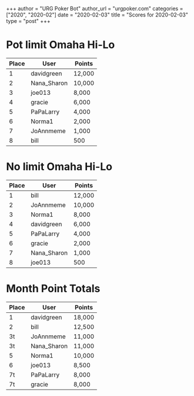 +++
author = "URG Poker Bot"
author_url = "urgpoker.com"
categories = ["2020", "2020-02"]
date = "2020-02-03"
title = "Scores for 2020-02-03"
type = "post"
+++
# Pot limit Omaha Hi-Lo

| Place | User | Points |
|-------|------|--------|
| 1 | davidgreen | 12,000 |
| 2 | Nana_Sharon | 10,000 |
| 3 | joe013 | 8,000 |
| 4 | gracie | 6,000 |
| 5 | PaPaLarry | 4,000 |
| 6 | Norma1 | 2,000 |
| 7 | JoAnnmeme | 1,000 |
| 8 | bill | 500 |

# No limit Omaha Hi-Lo

| Place | User | Points |
|-------|------|--------|
| 1 | bill | 12,000 |
| 2 | JoAnnmeme | 10,000 |
| 3 | Norma1 | 8,000 |
| 4 | davidgreen | 6,000 |
| 5 | PaPaLarry | 4,000 |
| 6 | gracie | 2,000 |
| 7 | Nana_Sharon | 1,000 |
| 8 | joe013 | 500 |

# Month Point Totals

| Place | User | Points |
|-------|------|--------|
| 1 | davidgreen | 18,000 |
| 2 | bill | 12,500 |
| 3t | JoAnnmeme | 11,000 |
| 3t | Nana_Sharon | 11,000 |
| 5 | Norma1 | 10,000 |
| 6 | joe013 | 8,500 |
| 7t | PaPaLarry | 8,000 |
| 7t | gracie | 8,000 |
